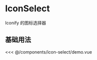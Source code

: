 # IconSelect

Iconify 的图标选择器

## 基础用法

<script setup>
import Demo from "./demo.vue"
</script>

<Demo></Demo>

<<< @/components/icon-select/demo.vue
